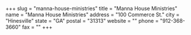 +++
slug = "manna-house-ministries"
title = "Manna House Ministries"
name = "Manna House Ministries"
address = "100 Commerce St."
city = "Hinesville"
state = "GA"
postal = "31313"
website = ""
phone = "912-368-3660"
fax = ""
+++
